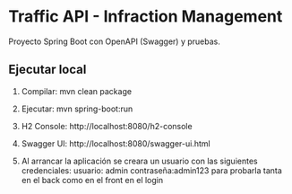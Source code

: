 # Traffic API - Infraction Management

Proyecto Spring Boot con OpenAPI (Swagger) y pruebas.

## Ejecutar local

1. Compilar:
   mvn clean package

2. Ejecutar:
   mvn spring-boot:run

3. H2 Console:
   http://localhost:8080/h2-console

4. Swagger UI:
   http://localhost:8080/swagger-ui.html
5. Al arrancar la aplicación se creara un usuario con las siguientes credenciales: usuario: admin contraseña:admin123 para probarla tanta en el back como en el front en el login

